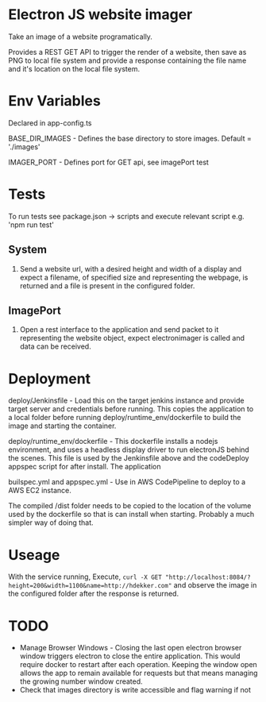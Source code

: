 # Electron JS website imager
Take an image of a website programatically.

Provides a REST GET API to trigger the render of a website, then save as PNG to local file system and provide a response containing the file name and it's location on the local file system.

# Env Variables
Declared in app-config.ts

BASE_DIR_IMAGES - Defines the base directory to store images. Default = './images'

IMAGER_PORT - Defines port for GET api, see imagePort test

# Tests

To run tests see package.json -> scripts and execute relevant script e.g. 'npm run test'

## System
1. Send a website url, with a desired height and width of a display and expect a filename, of specified size and representing the webpage, is returned and a file is present in the configured folder.

## ImagePort
1. Open a rest interface to the application and send packet to it representing the website object, expect electronimager is called and data can be received.

# Deployment
deploy/Jenkinsfile - Load this on the target jenkins instance and provide target server and credentials before running. This copies the application to a local folder before running deploy/runtime_env/dockerfile to build the image and starting the container.

deploy/runtime_env/dockerfile - This dockerfile installs a nodejs environment, and uses a headless display driver to run electronJS behind the scenes. This file is used by the Jenkinsfile above and the codeDeploy appspec script for after install. The application 

builspec.yml and appspec.yml - Use in AWS CodePipeline to deploy to a AWS EC2 instance.

The compiled /dist folder needs to be copied to the location of the volume used by the dockerfile so that is can install when starting. Probably a much simpler way of doing that.

# Useage
With the service running,
Execute, 
`curl -X GET "http://localhost:8084/?height=200&width=1100&name=http://hdekker.com"`
and observe the image in the configured folder after the response is returned.

# TODO
- Manage Browser Windows - Closing the last open electron browser window triggers electron to close the entire application. This would require docker to restart after each operation. Keeping the window open allows the app to remain available for requests but that means managing the growing number window created.
- Check that images directory is write accessible and flag warning if not